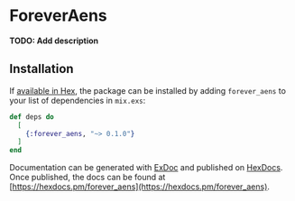 # ForeverAens

**TODO: Add description**

## Installation

If [available in Hex](https://hex.pm/docs/publish), the package can be installed
by adding `forever_aens` to your list of dependencies in `mix.exs`:

```elixir
def deps do
  [
    {:forever_aens, "~> 0.1.0"}
  ]
end
```

Documentation can be generated with [ExDoc](https://github.com/elixir-lang/ex_doc)
and published on [HexDocs](https://hexdocs.pm). Once published, the docs can
be found at [https://hexdocs.pm/forever_aens](https://hexdocs.pm/forever_aens).

